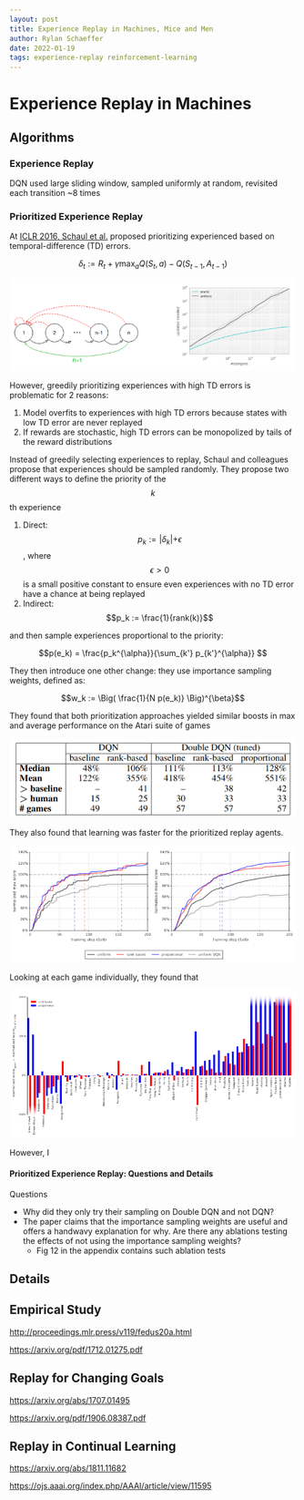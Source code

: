 ```yaml
---
layout: post
title: Experience Replay in Machines, Mice and Men 
author: Rylan Schaeffer
date: 2022-01-19
tags: experience-replay reinforcement-learning
---
```


# Experience Replay in Machines


## Algorithms

### Experience Replay

DQN used large sliding window, sampled uniformly at random, revisited each transition ~8 times

### Prioritized Experience Replay

At [ICLR 2016, Schaul et al.](https://arxiv.org/pdf/1511.05952.pdf) proposed prioritizing 
experienced based on temporal-difference (TD) errors.

$$ \delta_t := R_t + \gamma \max_a Q(S_t, a) - Q(S_{t-1}, A_{t-1})$$


![img_1.png](../_blog_posts_drafts/img_1.png)

However, greedily prioritizing experiences with high TD errors is problematic for 2 reasons:

1. Model overfits to experiences with high TD errors because states with low TD error are never replayed
2. If rewards are stochastic, high TD errors can be monopolized by tails of the reward distributions

Instead of greedily selecting experiences to replay, Schaul and colleagues propose that experiences should
be sampled randomly. They propose two different ways to define the priority of the $$k$$th experience

1. Direct: $$p_k := \lvert \delta_k \lvert + \epsilon$$, where $$\epsilon > 0$$ is a small positive constant to
   ensure even experiences with no TD error have a chance at being replayed
2. Indirect: $$p_k := \frac{1}{rank(k)}$$

and then sample experiences proportional to the priority:

$$p(e_k) = \frac{p_k^{\alpha}}{\sum_{k'} p_{k'}^{\alpha}} $$

They then introduce one other change: they use importance sampling weights, defined as:

$$w_k := \Big( \frac{1}{N p(e_k)} \Big)^{\beta}$$

They found that both prioritization approaches yielded similar boosts in max and average
performance on the Atari suite of games

![img_2.png](img_2.png)

They also found that learning was faster for the prioritized replay agents.

![img.png](img.png)

Looking at each game individually, they found that 

![img_1.png](img_1.png)

However, I

#### Prioritized Experience Replay: Questions and Details

Questions

- Why did they only try their sampling on Double DQN and not DQN?
- The paper claims that the importance sampling weights are useful and offers a handwavy explanation
  for why. Are there any ablations testing the effects of not using the importance sampling weights?
  - Fig 12 in the appendix contains such ablation tests

Details
- 

## Empirical Study

http://proceedings.mlr.press/v119/fedus20a.html

https://arxiv.org/pdf/1712.01275.pdf


## Replay for Changing Goals

https://arxiv.org/abs/1707.01495

https://arxiv.org/pdf/1906.08387.pdf




## Replay in Continual Learning

https://arxiv.org/abs/1811.11682

https://ojs.aaai.org/index.php/AAAI/article/view/11595